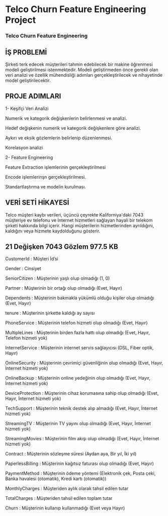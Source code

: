 # Telco Churn Feature Engineering Project

### Telco Churn Feature Engineering ###

## İŞ PROBLEMİ 

Şirketi terk edecek müşterileri tahmin edebilecek bir makine öğrenmesi modeli
geliştirilmesi istenmektedir. Modeli geliştirmeden önce gerekli olan veri analizi
ve özellik mühendisliği adımları gerçekleştirilecek ve nihayetinde model geliştirilecektir.

## PROJE ADIMLARI

1- Keşifçi Veri Analizi

Numerik ve kategorik değişkenlerin belirlenmesi ve analizi.

Hedef değişkenin numerik ve kategorik değişkenlere göre analizi.

Aykırı ve eksik gözlemlerin belirlenip düzenlenmesi.

Korelasyon analizi

2- Feature Engineering

Feature Extraction işlemlerinin gerçekleştirilmesi

Encode işlemlerinşn gerçekleştirilmesi.

Standartlaştırma ve modelin kurulması.

## VERİ SETİ HİKAYESİ 

Telco müşteri kaybı verileri, üçüncü çeyrekte Kaliforniya'daki 7043 müşteriye ev telefonu ve
İnternet hizmetleri sağlayan hayali bir telekom şirketi hakkında bilgi içerir. Hangi müşterilerin
hizmetlerinden ayrıldığını, kaldığını veya hizmete kaydolduğunu gösterir.


## 21 Değişken    7043 Gözlem    977.5 KB


CustomerId       : Müşteri İd’si

Gender           : Cinsiyet

SeniorCitizen    : Müşterinin yaşlı olup olmadığı (1, 0)

Partner          : Müşterinin bir ortağı olup olmadığı (Evet, Hayır)

Dependents       : Müşterinin bakmakla yükümlü olduğu kişiler olup olmadığı (Evet, Hayır)

tenure           : Müşterinin şirkette kaldığı ay sayısı

PhoneService     : Müşterinin telefon hizmeti olup olmadığı (Evet, Hayır)

MultipleLines    : Müşterinin birden fazla hattı olup olmadığı (Evet, Hayır, Telefon hizmeti yok)

InternetService  : Müşterinin internet servis sağlayıcısı (DSL, Fiber optik, Hayır)

OnlineSecurity   : Müşterinin çevrimiçi güvenliğinin olup olmadığı (Evet, Hayır, İnternet hizmeti yok)

OnlineBackup     : Müşterinin online yedeğinin olup olmadığı (Evet, Hayır, İnternet hizmeti yok)

DeviceProtection : Müşterinin cihaz korumasına sahip olup olmadığı (Evet, Hayır, İnternet hizmeti yok)

TechSupport      : Müşterinin teknik destek alıp almadığı (Evet, Hayır, İnternet hizmeti yok)

StreamingTV      : Müşterinin TV yayını olup olmadığı (Evet, Hayır, İnternet hizmeti yok)

StreamingMovies  : Müşterinin film akışı olup olmadığı (Evet, Hayır, İnternet hizmeti yok)

Contract         : Müşterinin sözleşme süresi (Aydan aya, Bir yıl, İki yıl)

PaperlessBilling : Müşterinin kağıtsız faturası olup olmadığı (Evet, Hayır)

PaymentMethod    : Müşterinin ödeme yöntemi (Elektronik çek, Posta çeki, Banka havalesi (otomatik), Kredi kartı (otomatik))

MonthlyCharges   : Müşteriden aylık olarak tahsil edilen tutar

TotalCharges     : Müşteriden tahsil edilen toplam tutar

Churn            : Müşterinin kullanıp kullanmadığı (Evet veya Hayır)
